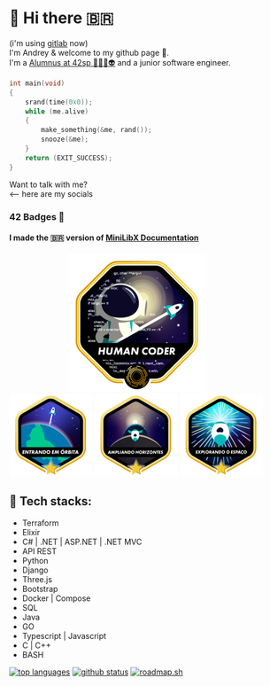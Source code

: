 <h1>👋 Hi there 🇧🇷</h1>

(i'm using [gitlab](https://gitlab.com/andreyvdl) now)  
I'm Andrey & welcome to my github page 🙂.
<br>
I'm a [Alumnus at 42sp 👨‍🚀🚀👽](https://www.42sp.org.br) and a junior software engineer.
<br>

```c
int main(void)
{
    srand(time(0x0));
    while (me.alive)
    {
        make_something(&me, rand());
        snooze(&me);
    }
    return (EXIT_SUCCESS);
}
```

Want to talk with me?  
<-- here are my socials

[comment]: <> (My evolution on the 42 CV)

### 42 Badges 🏅

#### I made the 🇧🇷 version of [MiniLibX Documentation](https://github.com/andreyvdl/MiniLibX_my_docs)

&#xA0;&#xA0;&#xA0;&#xA0;&#xA0;&#xA0;&#xA0;&#xA0;&#xA0;&#xA0;&#xA0;&#xA0;&#xA0;&#xA0;&#xA0;&#xA0;&#xA0;&#xA0;&#xA0;&#xA0;&#xA0;&#xA0;&#xA0;&#xA0;&#xA0;&#xA0;&#xA0;[![there’s a difference between knowing the path and walking the path.](./images/common_coree.png)](https://github.com/andreyvdl)   
[![MISSION CLAER](./images/phase_onem.png)](https://github.com/andreyvdl/42SP-Phase1)
[![CONGRATULATIONS](./images/phase_twom.png)](https://github.com/andreyvdl/42SP-Phase2)
[![${user} LVL ${level_curr} HP:${hp_curr}/${hp_max} SP:${sp_curr}/${sp_max}](./images/phase_threem.png)](https://github.com/andreyvdl/42SP-Phase3)

## 🔰 Tech stacks:

- Terraform
- Elixir
- C# | .NET | ASP.NET | .NET MVC
- API REST
- Python
- Django
- Three.js
- Bootstrap
- Docker | Compose
- SQL
- Java
- GO
- Typescript | Javascript
- C | C++
- BASH

[![top languages](https://github-readme-stats.vercel.app/api/top-langs/?username=andreyvdl&langs_count=32&theme=gotham&layout=compact)](https://github.com/andreyvdl)
[![github status](https://github-readme-stats.vercel.app/api?username=andreyvdl&show_icons=true&theme=gotham&rank_icon=percentile&show=prs_merged_percentage,prs_merged,reviews&include_all_commits=true)](https://github.com/andreyvdl)
[![roadmap.sh](https://roadmap.sh/card/tall/656a5a855145316d25a42db7?variant=dark&roadmaps=git-github%2Cjavascript%2Cgolang%2Cpython)](https://roadmap.sh)
